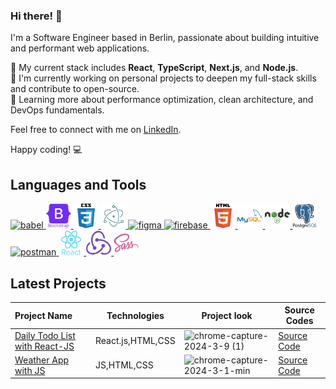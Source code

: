 


### Hi there! 👋

I'm a Software Engineer based in Berlin, passionate about building intuitive and performant web applications.

🔧 My current stack includes **React**, **TypeScript**, **Next.js**, and **Node.js**.  
🚀 I'm currently working on personal projects to deepen my full-stack skills and contribute to open-source.  
🎯 Learning more about performance optimization, clean architecture, and DevOps fundamentals.

Feel free to connect with me on [LinkedIn](https://linkedin.com/in/nidakasap).

Happy coding! 💻


## Languages and Tools
<p align="left"> <a href="https://babeljs.io/" target="_blank" rel="noreferrer"> <img src="https://www.vectorlogo.zone/logos/babeljs/babeljs-icon.svg" alt="babel" width="40" height="40"/> </a> <a href="https://getbootstrap.com" target="_blank" rel="noreferrer"> <img src="https://raw.githubusercontent.com/devicons/devicon/master/icons/bootstrap/bootstrap-plain-wordmark.svg" alt="bootstrap" width="40" height="40"/> </a> <a href="https://www.w3schools.com/css/" target="_blank" rel="noreferrer"> <img src="https://raw.githubusercontent.com/devicons/devicon/master/icons/css3/css3-original-wordmark.svg" alt="css3" width="40" height="40"/> </a> <a href="https://www.electronjs.org" target="_blank" rel="noreferrer"> <img src="https://raw.githubusercontent.com/devicons/devicon/master/icons/electron/electron-original.svg" alt="electron" width="40" height="40"/> </a> <a href="https://www.figma.com/" target="_blank" rel="noreferrer"> <img src="https://www.vectorlogo.zone/logos/figma/figma-icon.svg" alt="figma" width="40" height="40"/> </a> <a href="https://firebase.google.com/" target="_blank" rel="noreferrer"> <img src="https://www.vectorlogo.zone/logos/firebase/firebase-icon.svg" alt="firebase" width="40" height="40"/> </a> <a href="https://www.w3.org/html/" target="_blank" rel="noreferrer"> <img src="https://raw.githubusercontent.com/devicons/devicon/master/icons/html5/html5-original-wordmark.svg" alt="html5" width="40" height="40"/> </a> <a href="https://www.mysql.com/" target="_blank" rel="noreferrer"> <img src="https://raw.githubusercontent.com/devicons/devicon/master/icons/mysql/mysql-original-wordmark.svg" alt="mysql" width="40" height="40"/> </a> <a href="https://nodejs.org" target="_blank" rel="noreferrer"> <img src="https://raw.githubusercontent.com/devicons/devicon/master/icons/nodejs/nodejs-original-wordmark.svg" alt="nodejs" width="40" height="40"/> </a> <a href="https://www.postgresql.org" target="_blank" rel="noreferrer"> <img src="https://raw.githubusercontent.com/devicons/devicon/master/icons/postgresql/postgresql-original-wordmark.svg" alt="postgresql" width="40" height="40"/> </a> <a href="https://postman.com" target="_blank" rel="noreferrer"> <img src="https://www.vectorlogo.zone/logos/getpostman/getpostman-icon.svg" alt="postman" width="40" height="40"/> </a> <a href="https://reactjs.org/" target="_blank" rel="noreferrer"> <img src="https://raw.githubusercontent.com/devicons/devicon/master/icons/react/react-original-wordmark.svg" alt="react" width="40" height="40"/> </a> <a href="https://redux.js.org" target="_blank" rel="noreferrer"> <img src="https://raw.githubusercontent.com/devicons/devicon/master/icons/redux/redux-original.svg" alt="redux" width="40" height="40"/> </a> <a href="https://sass-lang.com" target="_blank" rel="noreferrer"> <img src="https://raw.githubusercontent.com/devicons/devicon/master/icons/sass/sass-original.svg" alt="sass" width="40" height="40"/> </a> </p>




<!-- Proudly created with GPRM ( https://gprm.itsvg.in ) -->
## Latest Projects
  Project Name       |Technologies     |Project look          |Source Codes       
:-------------------------|-------------------------|-------------------------|-------------------------
[Daily Todo List with React-JS](https://nidakasap.github.io/todo-list-react/)| React.js,HTML,CSS |![chrome-capture-2024-3-9 (1)](https://github.com/nidakasap/todo-list-react/assets/150368632/27607335-7809-4cdb-b1f3-190cebf11046)|[Source Code](https://github.com/nidakasap/todo-list-react)
[Weather App with JS](https://nidakasap.github.io/weather-app-js/)| JS,HTML,CSS |![chrome-capture-2024-3-1-min](https://github.com/nidakasap/weather-app-js/assets/150368632/588713ac-eb88-4342-956d-a9f4f5aeb7a6)|[Source Code](https://github.com/nidakasap/weather-app-js)
